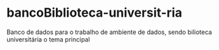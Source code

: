 # bancoBiblioteca-universit-ria
Banco de dados para o trabalho de ambiente de dados, sendo bilioteca universitária o tema principal
